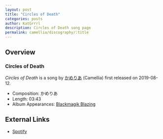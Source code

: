 ```yaml
---
layout: post
title: "Circles of Death"
categories: posts
author: KatGrrrl
description: Circles of Death song page
permalink: camellia/discography/:title
---
```


## Overview

### Circles of Death

*Circles of Death* is a song by [かめりあ](<{% link postsWiki/_posts/2023-12-10-camellia.md %}>) (Camellia) first released on 2019-08-12.

* Composition: かめりあ
* Length: 03:43
* Album Appearances: [Blackmagik Blazing](<{% link postsInclude/_posts/camellia/albums/Blackmagik-Blazing/2023-12-21-Blackmagik-Blazing.md %}>)

## External Links

* [Spotify](https://open.spotify.com/track/6GCWSowkxKFTyqNjvpqZ3H?si=8c1673dbe6e54603)
